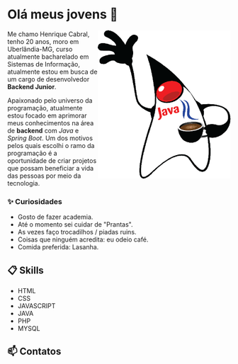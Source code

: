 # Olá meus jovens 👋

<img align="right" src="img/java.png" width="300"/>

Me chamo Henrique Cabral, tenho 20 anos, moro em Uberlândia-MG, curso atualmente bacharelado em Sistemas de Informação, atualmente estou em busca de um cargo de desenvolvedor **Backend Junior**.

Apaixonado pelo universo da programação, atualmente estou focado em aprimorar meus conhecimentos na área de __backend__ com *Java* e *Spring Boot*. Um dos motivos pelos quais escolhi o ramo da programação é a oportunidade de criar projetos que possam beneficiar a vida das pessoas por meio da tecnologia.

### ✨ Curiosidades

- Gosto de fazer academia.
- Até o momento sei cuidar de "Prantas".
- As vezes faço trocadilhos / piadas ruins.
- Coisas que ninguém acredita: eu odeio café.
- Comida preferida: Lasanha.

## 📋 Skills

* HTML
* CSS
* JAVASCRIPT
* JAVA
* PHP
* MYSQL

## 📫 Contatos

